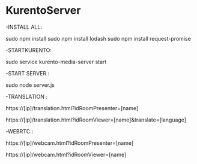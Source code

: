 # KurentoServer

-INSTALL ALL:

sudo npm install
sudo npm install lodash
sudo npm install request-promise

 
-STARTKURENTO:

sudo service kurento-media-server start


-START SERVER :

sudo node server.js


-TRANSLATION :

https://[ip]/translation.html?idRoomPresenter=[name]

https://[ip]/translation.html?idRoomViewer=[name]&translate=[language]


-WEBRTC :

https://[ip]/webcam.html?idRoomPresenter=[name]

https://[ip]/webcam.html?idRoomViewer=[name]